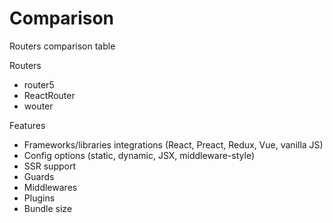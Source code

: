 # Comparison

Routers comparison table

Routers
- router5
- ReactRouter
- wouter

Features
- Frameworks/libraries integrations (React, Preact, Redux, Vue, vanilla JS)
- Config options (static, dynamic, JSX, middleware-style)
- SSR support
- Guards
- Middlewares
- Plugins
- Bundle size
